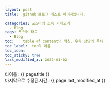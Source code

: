 ```yaml
---
layout: post
title:  github 블로그 테스트 페이지입니다.

categories: 포스터의 소속 카테고리
  - Blog
tags: 포스터 태그
  - Blog
toc:	table of content의 약칭, 우측 상단의 목차
toc_label:	toc의 이름
toc_icon:
toc_sticky:	true
last_modified_at: 2023-01-02
---
```


타이틀 : {{ page.title }} <br>
마지막으로 수정된 시간 : {{ page.last_modified_at }}<br><br>


<script src="https://gist.github.com/yeonsoo1229/3545a8349c838da25e68372dc1bf8b16.js"></script>
